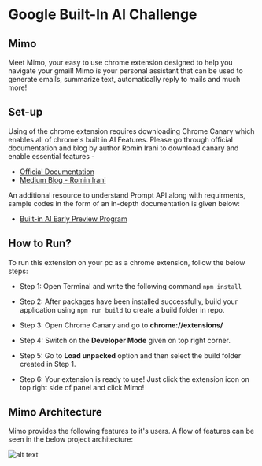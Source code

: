 # Google Built-In AI Challenge 

## Mimo 
Meet Mimo, your easy to use chrome extension designed to help you navigate your gmail! Mimo is your personal assistant that can be used to generate emails, summarize text, automatically reply to mails and much more!

## Set-up
Using of the chrome extension requires downloading Chrome Canary which enables all of chrome's built in AI Features. Please go through official documentation and blog by author Romin Irani to download canary and enable essential features - 

- [Official Documentation](https://developer.chrome.com/docs/ai/built-in)
- [Medium Blog -  Romin Irani](https://medium.com/google-cloud/get-started-with-chrome-built-in-ai-access-gemini-nano-model-locally-11bacf235514)

An additional resource to understand Prompt API along with requirments, sample codes in the form of an in-depth documentation is given below:

- [Built-in AI Early Preview Program](https://docs.google.com/document/d/1VG8HIyz361zGduWgNG7R_R8Xkv0OOJ8b5C9QKeCjU0c/edit?tab=t.0#heading=h.pbz8ln7z9uw4)

## How to Run?
To run this extension on your pc as a chrome extension, follow the below steps:

- Step 1: Open Terminal and write the following command
```npm install```

- Step 2: After packages have been installed successfully, build your application using ```npm run build``` to create a build folder in repo.

- Step 3: Open Chrome Canary and go to **chrome://extensions/**

- Step 4: Switch on the **Developer Mode** given on top right corner.

- Step 5: Go to **Load unpacked** option and then select the build folder created in Step 1. 

- Step 6: Your extension is ready to use! Just click the extension icon on top right side of panel and click Mimo!

## Mimo Architecture
 
Mimo provides the following features to it's users. A flow of features can be seen in the below project architecture:

![alt text](public/images/Mimo_Architecture.jpg)
